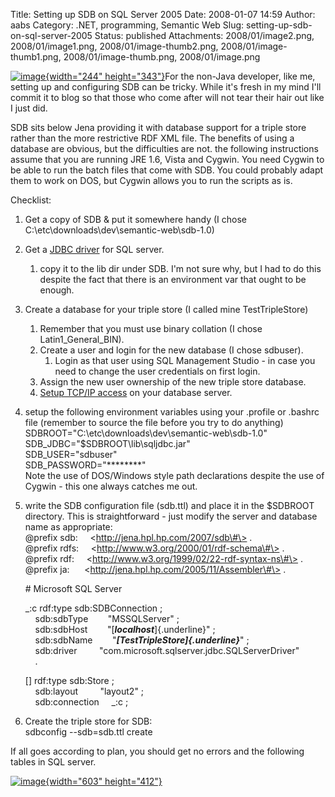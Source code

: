Title: Setting up SDB on SQL Server 2005
Date: 2008-01-07 14:59
Author: aabs
Category: .NET, programming, Semantic Web
Slug: setting-up-sdb-on-sql-server-2005
Status: published
Attachments: 2008/01/image2.png, 2008/01/image1.png, 2008/01/image-thumb2.png, 2008/01/image-thumb1.png, 2008/01/image-thumb.png, 2008/01/image.png

[![image]({static}2008/01/image-thumb2.png){width="244" height="343"}]({static}2008/01/image2.png)For the non-Java developer, like me, setting up and configuring SDB can be tricky. While it's fresh in my mind I'll commit it to blog so that those who come after will not tear their hair out like I just did.

SDB sits below Jena providing it with database support for a triple store rather than the more restrictive RDF XML file. The benefits of using a database are obvious, but the difficulties are not. the following instructions assume that you are running JRE 1.6, Vista and Cygwin. You need Cygwin to be able to run the batch files that come with SDB. You could probably adapt them to work on DOS, but Cygwin allows you to run the scripts as is.

Checklist:

1.  Get a copy of SDB & put it somewhere handy (I chose C:\\etc\\downloads\\dev\\semantic-web\\sdb-1.0)
2.  Get a [JDBC driver](http://www.microsoft.com/downloads/details.aspx?FamilyId=C47053EB-3B64-4794-950D-81E1EC91C1BA&displaylang=en) for SQL server.
    1.  copy it to the lib dir under SDB. I'm not sure why, but I had to do this  despite the fact that there is an environment var that ought to be enough.
3.  Create a database for your triple store (I called mine TestTripleStore)
    1.  Remember that you must use binary collation (I chose Latin1\_General\_BIN).
    2.  Create a user and login for the new database (I chose sdbuser).
        1.  Login as that user using SQL Management Studio - in case you need to change the user credentials on first login.
    3.  Assign the new user ownership of the new triple store database.
    4.  [Setup TCP/IP access](http://blogs.msdn.com/sqlexpress/archive/2005/05/05/415084.aspx) on your database server.
4.  setup the following environment variables using your .profile or .bashrc file (remember to source the file before you try to do anything)  
   SDBROOT="C:\\etc\\downloads\\dev\\semantic-web\\sdb-1.0"  
   SDB\_JDBC="\$SDBROOT\\lib\\sqljdbc.jar"  
   SDB\_USER="sdbuser"  
   SDB\_PASSWORD="\*\*\*\*\*\*\*\*"  
   Note the use of DOS/Windows style path declarations despite the use of Cygwin - this one always catches me out.
5.  write the SDB configuration file (sdb.ttl) and place it in the \$SDBROOT directory. This is straightforward - just modify the server and database name as appropriate:  
   \@prefix sdb:     \<http://jena.hpl.hp.com/2007/sdb\#\> .  
   \@prefix rdfs:     \<http://www.w3.org/2000/01/rdf-schema\#\> .  
   \@prefix rdf:     \<http://www.w3.org/1999/02/22-rdf-syntax-ns\#\> .  
   \@prefix ja:      \<http://jena.hpl.hp.com/2005/11/Assembler\#\> .

    \# Microsoft SQL Server

    \_:c rdf:type sdb:SDBConnection ;  
       sdb:sdbType        "MSSQLServer" ;  
       sdb:sdbHost        "[***localhost***]{.underline}" ;  
       sdb:sdbName        "***[TestTripleStore]{.underline}***" ;  
       sdb:driver         "com.microsoft.sqlserver.jdbc.SQLServerDriver"  
       .

    \[\] rdf:type sdb:Store ;  
       sdb:layout         "layout2" ;  
       sdb:connection     \_:c ;

6.  Create the triple store for SDB:  
   sdbconfig --sdb=sdb.ttl create

If all goes according to plan, you should get no errors and the following tables in SQL server.

[![image]({static}2008/01/image-thumb1.png){width="603" height="412"}]({static}2008/01/image1.png)
